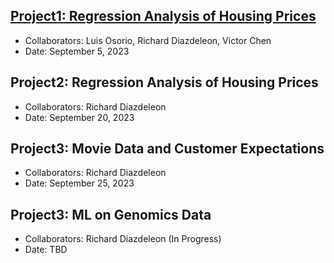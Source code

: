 ## [Project1: Regression Analysis of Housing Prices]()
* Collaborators: Luis Osorio, Richard Diazdeleon, Victor Chen
* Date: September 5, 2023


## Project2: Regression Analysis of Housing Prices
* Collaborators: Richard Diazdeleon
* Date: September 20, 2023


## Project3: Movie Data and Customer Expectations
* Collaborators: Richard Diazdeleon
* Date: September 25, 2023


## Project3: ML on Genomics Data
* Collaborators: Richard Diazdeleon (In Progress)
* Date: TBD 















